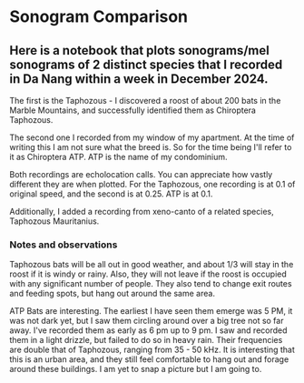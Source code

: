 # Sonogram Comparison

## Here is a notebook that plots sonograms/mel sonograms of 2 distinct species that I recorded in Da Nang within a week in December 2024. 

The first is the Taphozous - I discovered a roost of about 200 bats in the Marble Mountains, and successfully identified them as Chiroptera Taphozous.

The second one I recorded from my window of my apartment. At the time of writing this I am not sure what the breed is. So for the time being I'll refer to it as Chiroptera ATP. ATP is the name of my condominium.

Both recordings are echolocation calls. You can appreciate how vastly different they are when plotted. For the Taphozous, one recording is at 0.1 of original speed, and the second is at 0.25. ATP is at 0.1.

Additionally, I added a recording from xeno-canto of a related species, Taphozous Mauritanius.

### Notes and observations

Taphozous bats will be all out in good weather, and about 1/3 will stay in the roost if it is windy or rainy. Also, they will not leave if the roost is occupied with any significant number of people. They also tend to change exit routes and feeding spots, but hang out around the same area.

ATP Bats are interesting. The earliest I have seen them emerge was 5 PM, it was not dark yet, but I saw them circling around over a big tree not so far away. I've recorded them as early as 6 pm up to 9 pm. I saw and recorded them in a light drizzle, but failed to do so in heavy rain. Their frequencies are double that of Taphozous, ranging from 35 - 50 kHz. It is interesting that this is an urban area, and they still feel comfortable to hang out and forage around these buildings. I am yet to snap a picture but I am going to.
